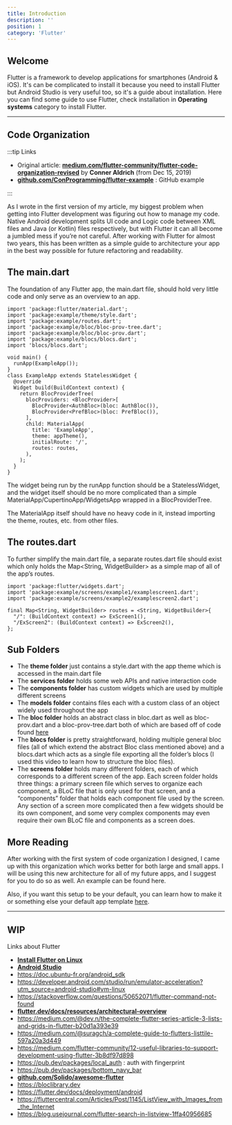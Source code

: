 ```yaml
---
title: Introduction
description: ''
position: 1
category: 'Flutter'
---
```


## Welcome

Flutter is a framework to develop applications for smartphones (Android & iOS). It's can be complicated to install it because you need to install Flutter but Android Studio is very useful too, so it's a guide about installation. Here you can find some guide to use Flutter, check installation in **Operating systems** category to install Flutter.

---

## Code Organization

:::tip Links

- Original article: [**medium.com/flutter-community/flutter-code-organization-revised**](https://medium.com/flutter-community/flutter-code-organization-revised-b09ad5cef7f6) by **Conner Aldrich** (from Dec 15, 2019)
- [**github.com/ConProgramming/flutter-example**](https://github.com/ConProgramming/flutter-example) : GitHub example

:::

<citation title="Flutter: Code Organization (Revised)" author="Conner Aldrich" link="https://medium.com/flutter-community/flutter-code-organization-revised-b09ad5cef7f6" excerpt="As I wrote in the first version of my article, my biggest problem when getting into Flutter development was figuring out how to manage my code..." spoiler>

As I wrote in the first version of my article, my biggest problem when getting into Flutter development was figuring out how to manage my code. Native Android development splits UI code and Logic code between XML files and Java (or Kotlin) files respectively, but with Flutter it can all become a jumbled mess if you’re not careful. After working with Flutter for almost two years, this has been written as a simple guide to architecture your app in the best way possible for future refactoring and readability.

## The main.dart

The foundation of any Flutter app, the main.dart file, should hold very little code and only serve as an overview to an app.

```dart[main.dart]
import 'package:flutter/material.dart';
import 'package:example/theme/style.dart';
import 'package:example/routes.dart';
import 'package:example/bloc/bloc-prov-tree.dart';
import 'package:example/bloc/bloc-prov.dart';
import 'package:example/blocs/blocs.dart';
import 'blocs/blocs.dart';

void main() {
  runApp(ExampleApp());
}
class ExampleApp extends StatelessWidget {
  @override
  Widget build(BuildContext context) {
    return BlocProviderTree(
      blocProviders: <BlocProvider>[
        BlocProvider<AuthBloc>(bloc: AuthBloc()),
        BlocProvider<PrefBloc>(bloc: PrefBloc()),
      ],
      child: MaterialApp(
        title: 'ExampleApp',
        theme: appTheme(),
        initialRoute: '/',
        routes: routes,
      ),
    );
  }
}
```

The widget being run by the runApp function should be a StatelessWidget, and the widget itself should be no more complicated than a simple MaterialApp/CupertinoApp/WidgetsApp wrapped in a BlocProviderTree.

The MaterialApp itself should have no heavy code in it, instead importing the theme, routes, etc. from other files.

## The routes.dart

To further simplify the main.dart file, a separate routes.dart file should exist which only holds the Map<String, WidgetBuilder> as a simple map of all of the app’s routes.

```dart[routes.dart]
import 'package:flutter/widgets.dart';
import 'package:example/screens/example1/examplescreen1.dart';
import 'package:example/screens/example2/examplescreen2.dart';

final Map<String, WidgetBuilder> routes = <String, WidgetBuilder>{
  "/": (BuildContext context) => ExScreen1(),
  "/ExScreen2": (BuildContext context) => ExScreen2(),
};
```

## Sub Folders

- The **theme folder** just contains a style.dart with the app theme which is accessed in the main.dart file
- The **services folder** holds some web APIs and native interaction code
- The **components folder** has custom widgets which are used by multiple different screens
- The **models folder** contains files each with a custom class of an object widely used throughout the app
- The **bloc folder** holds an abstract class in bloc.dart as well as bloc-prov.dart and a bloc-prov-tree.dart both of which are based off of code found [here](https://github.com/felangel/bloc)
- The **blocs folder** is pretty straightforward, holding multiple general bloc files (all of which extend the abstract Bloc class mentioned above) and a blocs.dart which acts as a single file exporting all the folder’s blocs (I used this video to learn how to structure the bloc files).
- The **screens folder** holds many different folders, each of which corresponds to a different screen of the app. Each screen folder holds three things: a primary screen file which serves to organize each component, a BLoC file that is only used for that screen, and a “components” folder that holds each component file used by the screen. Any section of a screen more complicated then a few widgets should be its own component, and some very complex components may even require their own BLoC file and components as a screen does.

## More Reading

After working with the first system of code organization I designed, I came up with this organization which works better for both large and small apps. I will be using this new architecture for all of my future apps, and I suggest for you to do so as well. An example can be found here.

Also, if you want this setup to be your default, you can learn how to make it or something else your default app template [here](https://medium.com/flutter-community/flutter-changing-the-default-app-template-f3448386139f).

</citation>

---

## WIP

Links about Flutter

- [**Install Flutter on Linux**](https://flutter.dev/docs/get-started/install/linux)
- [**Android Studio**](https://developer.android.com/studio)
- <https://doc.ubuntu-fr.org/android_sdk>
- <https://developer.android.com/studio/run/emulator-acceleration?utm_source=android-studio#vm-linux>
- <https://stackoverflow.com/questions/50652071/flutter-command-not-found>
- [**flutter.dev/docs/resources/architectural-overview**](https://flutter.dev/docs/resources/architectural-overview)
- <https://medium.com/@dev.n/the-complete-flutter-series-article-3-lists-and-grids-in-flutter-b20d1a393e39>
- <https://medium.com/@suragch/a-complete-guide-to-flutters-listtile-597a20a3d449>
- <https://medium.com/flutter-community/12-useful-libraries-to-support-development-using-flutter-3b8df97d898>
- <https://pub.dev/packages/local_auth> : auth with fingerprint
- <https://pub.dev/packages/bottom_navy_bar>
- [**github.com/Solido/awesome-flutter**](https://github.com/Solido/awesome-flutter)
- <https://bloclibrary.dev>
- <https://flutter.dev/docs/deployment/android>
- <https://fluttercentral.com/Articles/Post/1145/ListView_with_Images_from_the_Internet>
- <https://blog.usejournal.com/flutter-search-in-listview-1ffa40956685>
